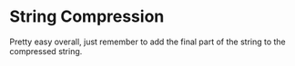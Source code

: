 # String Compression

Pretty easy overall, just remember to add the final part of the string to the compressed string.
